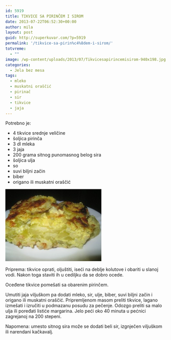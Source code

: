 ```yaml
---
id: 5919
title: TIKVICE SA PIRINČEM I SIROM
date: 2013-07-22T06:52:30+00:00
author: mila
layout: post
guid: http://superkuvar.com/?p=5919
permalink: '/tikvice-sa-pirin%c4%8dem-i-sirom/'
totvreme:
  - ""
image: /wp-content/uploads/2013/07/Tikvicesapirincemisirom-940x198.jpg
categories:
  - Jela bez mesa
tags:
  - mleko
  - muskatni oraščić
  - pirinač
  - sir
  - tikvice
  - jaja
---
```

Potrebno je:

  * 4 tikvice srednje veličine
  * šoljica pirinča
  * 3 dl mleka
  * 3 jaja
  * 200 grama sitnog punomasnog belog sira
  * šoljica ulja
  * so
  * suvi biljni začin
  * biber
  * origano ili muskatni oraščić

<img class="alignnone size-medium wp-image-5920" src="/wp-content/uploads/2013/07/Tikvicesapirincemisirom-300x225.jpg" alt="Tikvicesapirincemisirom" width="300" height="225" /> 

Priprema: tikvice oprati, oljuštiti, iseći na deblje kolutove i obariti u slanoj vodi. Nakon toga staviti ih u cediljku da se dobro ocede.

Oceđene tikvice pomešati sa obarenim pirinčem.

Umutiti jaja viljuškom pa dodati mleko, sir, ulje, biber, suvi biljni začin i origano ili muskatni oraščić. Pripremljenom masom preliti tikvice, lagano izmešati i izručiti u podmazanu posudu za pečenje. Odozgo preliti sa malo ulja ili poređati listiće margarina. Jelo peći oko 40 minuta u pećnici zagrejanoj na 200 stepeni.

Napomena: umesto sitnog sira može se dodati beli sir, izgnječen viljuškom ili narendani kačkavalj.
